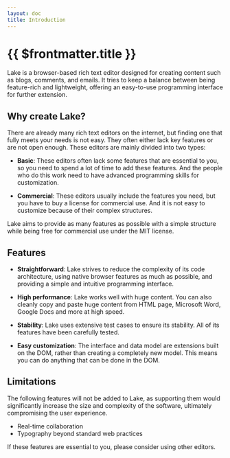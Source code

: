 ```yaml
---
layout: doc
title: Introduction
---
```


# {{ $frontmatter.title }}

Lake is a browser-based rich text editor designed for creating content such as blogs, comments, and emails. It tries to keep a balance between being feature-rich and lightweight, offering an easy-to-use programming interface for further extension.

## Why create Lake?

There are already many rich text editors on the internet, but finding one that fully meets your needs is not easy. They often either lack key features or are not open enough. These editors are mainly divided into two types:

* **Basic**: These editors often lack some features that are essential to you, so you need to spend a lot of time to add these features. And the people who do this work need to have advanced programming skills for customization.

* **Commercial**: These editors usually include the features you need, but you have to buy a license for commercial use. And it is not easy to customize because of their complex structures.

Lake aims to provide as many features as possible with a simple structure while being free for commercial use under the MIT license.

## Features

* **Straightforward**: Lake strives to reduce the complexity of its code architecture, using native browser features as much as possible, and providing a simple and intuitive programming interface.

* **High performance**: Lake works well with huge content. You can also cleanly copy and paste huge content from HTML page, Microsoft Word, Google Docs and more at high speed.

* **Stability**: Lake uses extensive test cases to ensure its stability. All of its features have been carefully tested.

* **Easy customization**: The interface and data model are extensions built on the DOM, rather than creating a completely new model. This means you can do anything that can be done in the DOM.

## Limitations

The following features will not be added to Lake, as supporting them would significantly increase the size and complexity of the software, ultimately compromising the user experience.

* Real-time collaboration
* Typography beyond standard web practices

If these features are essential to you, please consider using other editors.
